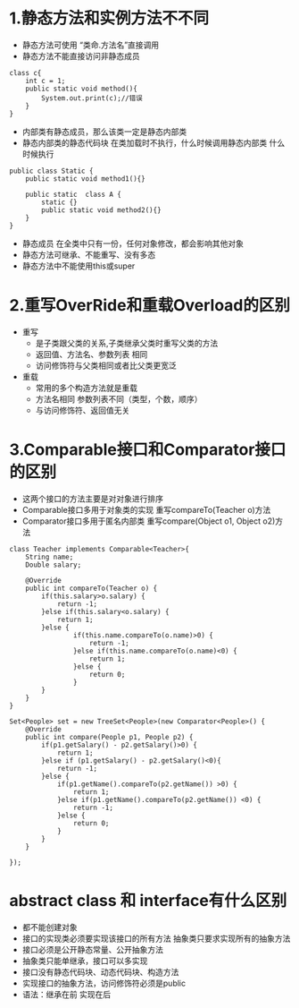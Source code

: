 # 1.静态方法和实例方法不不同
-  静态方法可使用 “类命.方法名”直接调用
-  静态方法不能直接访问非静态成员
```
class c{
	int c = 1;
	public static void method(){
		System.out.print(c);//错误
	}
}
```
- 内部类有静态成员，那么该类一定是静态内部类
- 静态内部类的静态代码块 在类加载时不执行，什么时候调用静态内部类  什么时候执行
```
public class Static {
	public static void method1(){}
	
	public static  class A {
		static {}
		public static void method2(){}
	}
}
```
- 静态成员 在全类中只有一份，任何对象修改，都会影响其他对象
- 静态方法可继承、不能重写、没有多态
- 静态方法中不能使用this或super
# 2.重写OverRide和重载Overload的区别
- 重写
	- 是子类跟父类的关系,子类继承父类时重写父类的方法
	- 返回值、方法名、参数列表 相同
	- 访问修饰符与父类相同或者比父类更宽泛
- 重载 
	- 常用的多个构造方法就是重载 
	- 方法名相同 参数列表不同（类型，个数，顺序）   
	- 与访问修饰符、返回值无关
# 3.Comparable接口和Comparator接口的区别
- 这两个接口的方法主要是对对象进行排序 
- Comparable接口多用于对象类的实现    重写compareTo(Teacher o)方法
- Comparator接口多用于匿名内部类      重写compare(Object o1, Object o2)方法
```
class Teacher implements Comparable<Teacher>{
	String name;
	Double salary;
	
	@Override
	public int compareTo(Teacher o) {
		if(this.salary>o.salary) {
			return -1;
		}else if(this.salary<o.salary) {
			return 1;
		}else {
				if(this.name.compareTo(o.name)>0) {
					return -1;
				}else if(this.name.compareTo(o.name)<0) {
					return 1;
				}else {
					return 0;
				}
		}
	}
}
```
```
Set<People> set = new TreeSet<People>(new Comparator<People>() {
	@Override
	public int compare(People p1, People p2) {
		if(p1.getSalary() - p2.getSalary()>0) {
			return 1;
		}else if (p1.getSalary() - p2.getSalary()<0){
			return -1;
		}else {
			if(p1.getName().compareTo(p2.getName()) >0) {
				return 1;
			}else if(p1.getName().compareTo(p2.getName()) <0) {
				return -1;
			}else {
				return 0;
			}
		}
	}
			
});
```
# abstract class 和 interface有什么区别
- 都不能创建对象
- 接口的实现类必须要实现该接口的所有方法  抽象类只要求实现所有的抽象方法
- 接口必须是公开静态常量、公开抽象方法
- 抽象类只能单继承，接口可以多实现
- 接口没有静态代码块、动态代码块、构造方法
- 实现接口的抽象方法，访问修饰符必须是public
- 语法：继承在前  实现在后


